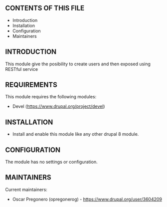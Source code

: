 CONTENTS OF THIS FILE
---------------------

 * Introduction 
 * Installation
 * Configuration
 * Maintainers


INTRODUCTION
------------

This module give the posibility to create users and then exposed using RESTful service


REQUIREMENTS
------------

This module requires the following modules:
 * Devel (https://www.drupal.org/project/devel)


INSTALLATION
------------

 * Install and enable this module like any other drupal 8 module.


CONFIGURATION
-------------

The module has no settings or configuration.


MAINTAINERS
-----------

Current maintainers:
 * Oscar Pregonero (opregonerog) - https://www.drupal.org/user/3604209
 
